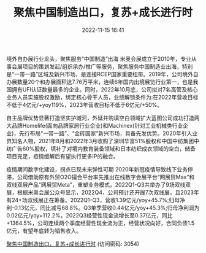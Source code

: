 ﻿---
title: 聚焦中国制造出口，复苏+成长进行时
date: 2022-11-15 16:41
tags:
- 米奥会展 
updated: 
---

境外自办展行业龙头，聚焦服务“中国制造”出海
米奥会展成立于2010年，专业从事会展项目的策划发起/组织承办/推广等服务，聚焦服务中国制造业出海，特别是“一带一路”区域及新兴市场，是连接RCEP国家重要纽带。2019年，公司境外自办展数量20个和办展面积达7.76万平米，连续6年国内出境展览行业第一，也是我国拥有UFI认证数量最多的企业。同时，2022年10月底，公司拟对7名高管及核心业务人员实施股权激励，绑定核心骨干人员，业绩解锁条件为:在2022年营收目标不低于4亿元/+yoy119%，2023年营收目标不低于6亿元/+50%。
<!-- more -->
自主品牌优势显著打造坚实护城河，外延并购填空白领域扩大蓝图公司成功打造两大品牌Homelife(面向品牌家居行业企业)和Machinex(针对工业机械类行业企业)，先行布局“一带一路”、“金砖国家”新兴市场，具备先发优势。2020年引入业界知名人物，2021年8月和2022年3月收购了深圳华富51%股权和中国中纺集团中纺广告60%股权，填补了对境内教育装备领域和日本纺织成衣领域的空白，储备项目充足，疫情缓解后有望执行更多IP的融合。

疫情期间数字化建设，拐点已现未来弹性可期
2020年新冠疫情导致线下业务停滞，公司借助原有外贸O2O撮合平台率先推出在线数字会展平台“网展贸Max”和双线双展产品“网展贸Meta”，重塑业务模式，2022Q1-Q3共举办了9场双线双展，根据米奥会展公众号显示，2022Q4，公司预计还开展7次双线展，且2023年有24+场双线展正在筹备。2022Q1-Q3，营收1.39亿元/yoy+45.7%;归母净利-0.13亿元，同比减亏68.8%。Q3单季营收0.44亿元/yoy+45.3%;归母净利润为0.02亿元/yoy+112.2%。2022Q3经营性现金流增长至0.37亿元，同比+1364.5%，公司连续两个季度经营性现金流为正，经营状况向好，合同负债1.5亿元，有望年底转为销售收入。

[聚焦中国制造出口，复苏+成长进行时](https://url12.ctfile.com/f/3948612-723986869-7dd58d?p=3054)
(访问密码: 3054)
